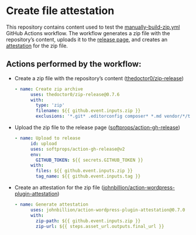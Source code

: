 # Create file attestation

This repository contains content used to test the [manually-build-zip.yml](.github/workflows/manually-build-zip.yml) GitHub Actions workflow. The workflow generates a zip file with the repository’s content, uploads it to the [release page](https://github.com/soderlind/zip-test/releases/tag/2.0.0), and creates an [attestation](https://github.com/soderlind/zip-test/attestations/4475606) for the zip file.

## Actions performed by the workflow:

- Create a zip file with the repository’s content ([thedoctor0/zip-release](https://github.com/thedoctor0/zip-release?tab=readme-ov-file#zip-release-))
  ```yml
  - name: Create zip archive
        uses: thedoctor0/zip-release@0.7.6
        with:
          type: 'zip'
          filename: ${{ github.event.inputs.zip }}
          exclusions: '*.git* .editorconfig composer* *.md vendor/*/test* vendor/*/docs'
  ```
- Upload the zip file to the release page ([softprops/action-gh-release](https://github.com/softprops/action-gh-release?tab=readme-ov-file#--action-gh-release))
  ```yml
  - name: Upload to release
        id: upload
        uses: softprops/action-gh-release@v2
        env:
          GITHUB_TOKEN: ${{ secrets.GITHUB_TOKEN }}
        with:
          files: ${{ github.event.inputs.zip }}
          tag_name: ${{ github.event.inputs.tag }}
  ```
- Create an attestation for the zip file ([johnbillion/action-wordpress-plugin-attestation](https://github.com/johnbillion/action-wordpress-plugin-attestation?tab=readme-ov-file#wordpress-plugin-attestation))
  ```yml
  - name: Generate attestation
        uses: johnbillion/action-wordpress-plugin-attestation@0.7.0
        with:
          zip-path: ${{ github.event.inputs.zip }}
          zip-url: ${{ steps.asset_url.outputs.final_url }}
  ```
